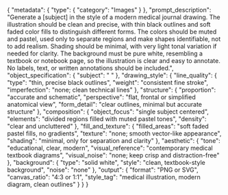 {
  "metadata": {
    "type": {
      "category": "Images"
    }
  },
  "prompt_description": "Generate a [subject] in the style of a modern medical journal drawing. The illustration should be clean and precise, with thin black outlines and soft faded color fills to distinguish different forms. The colors should be muted and pastel, used only to separate regions and make shapes identifiable, not to add realism. Shading should be minimal, with very light tonal variation if needed for clarity. The background must be pure white, resembling a textbook or notebook page, so the illustration is clear and easy to annotate. No labels, text, or written annotations should be included.",
  "object_specification": {
    "subject": " "
  },
  "drawing_style": {
    "line_quality": {
      "type": "thin, precise black outlines",
      "weight": "consistent fine stroke",
      "imperfection": "none; clean technical lines"
    },
    "structure": {
      "proportion": "accurate and schematic",
      "perspective": "flat, frontal or simplified anatomical view",
      "form_detail": "clear outlines, minimal but accurate structure"
    },
    "composition": {
      "object_focus": "single subject centered",
      "elements": "divided regions filled with muted pastel tones",
      "density": "clear and uncluttered"
    },
    "fill_and_texture": {
      "filled_areas": "soft faded pastel fills, no gradients",
      "texture": "none; smooth vector-like appearance",
      "shading": "minimal, only for separation and clarity"
    },
    "aesthetic": {
      "tone": "educational, clear, modern",
      "visual_reference": "contemporary medical textbook diagrams",
      "visual_noise": "none; keep crisp and distraction-free"
    },
    "background": {
      "type": "solid white",
      "style": "clean, textbook-style background",
      "noise": "none"
    },
    "output": {
      "format": "PNG or SVG",
      "canvas_ratio": "4:3 or 1:1",
      "style_tag": "medical illustration, modern diagram, clean outlines"
    }
  }
}
